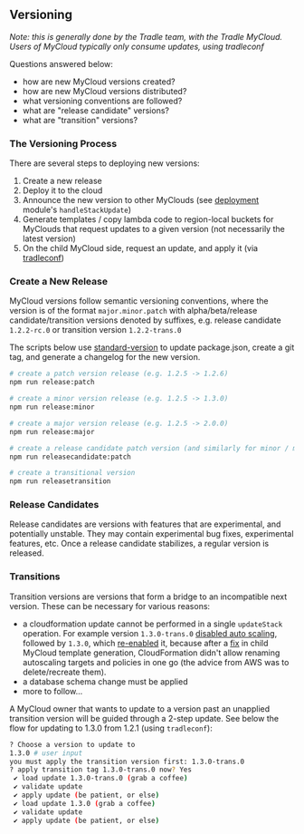 ## Versioning

*Note: this is generally done by the Tradle team, with the Tradle MyCloud. Users of MyCloud typically only consume updates, using tradleconf*

Questions answered below:

- how are new MyCloud versions created?
- how are new MyCloud versions distributed?
- what versioning conventions are followed?
- what are "release candidate" versions?
- what are "transition" versions?

### The Versioning Process

There are several steps to deploying new versions:
1. Create a new release
1. Deploy it to the cloud
1. Announce the new version to other MyClouds (see [deployment](../src/in-house-bot/deployment.ts) module's `handleStackUpdate`)
1. Generate templates / copy lambda code to region-local buckets for MyClouds that request updates to a given version (not necessarily the latest version)
1. On the child MyCloud side, request an update, and apply it (via [tradleconf](https://github.com/tradle/tradleconf))

### Create a New Release

MyCloud versions follow semantic versioning conventions, where the version is of the format `major.minor.patch` with alpha/beta/release candidate/transition versions denoted by suffixes, e.g. release candidate `1.2.2-rc.0` or transition version `1.2.2-trans.0`

The scripts below use [standard-version](https://github.com/conventional-changelog/standard-version) to update package.json, create a git tag, and generate a changelog for the new version.

```sh
# create a patch version release (e.g. 1.2.5 -> 1.2.6)
npm run release:patch

# create a minor version release (e.g. 1.2.5 -> 1.3.0)
npm run release:minor

# create a major version release (e.g. 1.2.5 -> 2.0.0)
npm run release:major

# create a release candidate patch version (and similarly for minor / major)
npm run releasecandidate:patch

# create a transitional version
npm run releasetransition
```

### Release Candidates

Release candidates are versions with features that are experimental, and potentially unstable. They may contain experimental bug fixes, experimental features, etc. Once a release candidate stabilizes, a regular version is released.

### Transitions

Transition versions are versions that form a bridge to an incompatible next version. These can be necessary for various reasons:

- a cloudformation update cannot be performed in a single `updateStack` operation. For example version `1.3.0-trans.0` [disabled auto scaling](https://github.com/tradle/serverless/commit/0e9a6d39f824362815df2308503b7a407caba78a), followed by `1.3.0`, which [re-enabled](https://github.com/tradle/serverless/commit/5477be5b2d1ce0d28748280cd3a20a55fae16b09) it, because after a [fix](https://github.com/tradle/serverless/commit/0e3b88c8f9947a43239d299dd66eaeca5499a711) in child MyCloud template generation, CloudFormation didn't allow renaming autoscaling targets and policies in one go (the advice from AWS was to delete/recreate them).
- a database schema change must be applied
- more to follow...

A MyCloud owner that wants to update to a version past an unapplied transition version will be guided through a 2-step update. See below the flow for updating to 1.3.0 from 1.2.1 (using `tradleconf`):

```sh
? Choose a version to update to 
1.3.0 # user input
you must apply the transition version first: 1.3.0-trans.0
? apply transition tag 1.3.0-trans.0 now? Yes
 ✔ load update 1.3.0-trans.0 (grab a coffee)
 ✔ validate update
 ✔ apply update (be patient, or else)
 ✔ load update 1.3.0 (grab a coffee)
 ✔ validate update
 ✔ apply update (be patient, or else)
```
